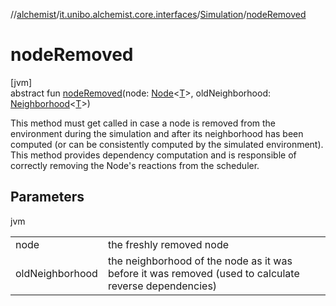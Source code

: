 //[alchemist](../../../index.md)/[it.unibo.alchemist.core.interfaces](../index.md)/[Simulation](index.md)/[nodeRemoved](node-removed.md)

# nodeRemoved

[jvm]\
abstract fun [nodeRemoved](node-removed.md)(node: [Node](../../it.unibo.alchemist.model.interfaces/-node/index.md)<[T](../../it.unibo.alchemist.model.interfaces/-action/index.md)>, oldNeighborhood: [Neighborhood](../../it.unibo.alchemist.model.interfaces/-neighborhood/index.md)<[T](../../it.unibo.alchemist.model.interfaces/-action/index.md)>)

This method must get called in case a node is removed from the environment during the simulation and after its neighborhood has been computed (or can be consistently computed by the simulated environment). This method provides dependency computation and is responsible of correctly removing the Node's reactions from the scheduler.

## Parameters

jvm

| | |
|---|---|
| node | the freshly removed node |
| oldNeighborhood | the neighborhood of the node as it was before it was removed (used to calculate reverse dependencies) |

